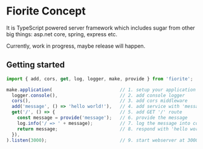 # Fiorite Concept
It is TypeScript powered server framework which includes sugar from other big things: asp.net core, spring, express etc.

Currently, work in progress, maybe release will happen. 

## Getting started

```typescript
import { add, cors, get, log, logger, make, provide } from 'fiorite';

make.application(                         // 1. setup your application
  logger.console(),                       // 2. add console logger
  cors(),                                 // 3. add cors middleware
  add('message', () => 'hello world!'),   // 4. add service with 'message' id
  get('/', () => {                        // 5. add GET '/' route
    const message = provide('message');   // 6. provide the message
    log.info('/ => ' + message);          // 7. log the message into console
    return message;                       // 8. respond with 'hello world!';
  }),
).listen(3000);                           // 9. start webserver at 3000 port.

```

